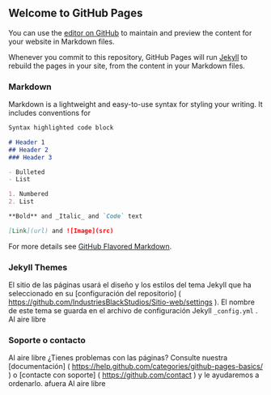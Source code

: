 ## Welcome to GitHub Pages

You can use the [editor on GitHub](https://github.com/IndustriesBlackStudios/Sitio-web/edit/master/README.md) to maintain and preview the content for your website in Markdown files.

Whenever you commit to this repository, GitHub Pages will run [Jekyll](https://jekyllrb.com/) to rebuild the pages in your site, from the content in your Markdown files.

### Markdown

Markdown is a lightweight and easy-to-use syntax for styling your writing. It includes conventions for

```markdown
Syntax highlighted code block

# Header 1
## Header 2
### Header 3

- Bulleted
- List

1. Numbered
2. List

**Bold** and _Italic_ and `Code` text

[Link](url) and ![Image](src)
```

For more details see [GitHub Flavored Markdown](https://guides.github.com/features/mastering-markdown/).

### Jekyll Themes

El sitio de las páginas usará el diseño y los estilos del tema Jekyll que ha seleccionado en su [configuración del repositorio] ( https://github.com/IndustriesBlackStudios/Sitio-web/settings ). El nombre de este tema se guarda en el archivo de configuración Jekyll `_config.yml` .
Al aire libre
### Soporte o contacto
Al aire libre
¿Tienes problemas con las páginas? Consulte nuestra [documentación] ( https://help.github.com/categories/github-pages-basics/ ) o [contacte con soporte] ( https://github.com/contact ) y le ayudaremos a ordenarlo. afuera
Al aire libre
